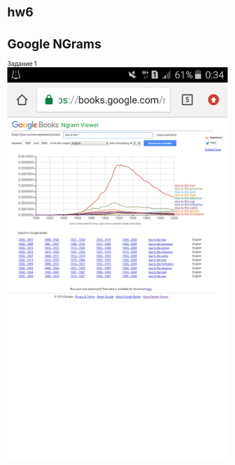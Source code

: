 # hw6

# Google NGrams

Задание 1
![](https://raw.githubusercontent.com/anastasiagrechenko/hw6/master/цг.png)
